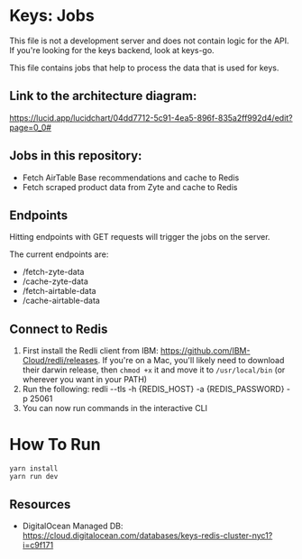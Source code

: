 # Keys: Jobs

This file is not a development server and does not contain logic for the API. If you're looking for the keys backend, look at keys-go.

This file contains jobs that help to process the data that is used for keys.

## Link to the architecture diagram:
https://lucid.app/lucidchart/04dd7712-5c91-4ea5-896f-835a2ff992d4/edit?page=0_0#

## Jobs in this repository:

- Fetch AirTable Base recommendations and cache to Redis
- Fetch scraped product data from Zyte and cache to Redis

## Endpoints

Hitting endpoints with GET requests will trigger the jobs on the server.

<!-- TODO - Require POST requests with some auth LOL -->

The current endpoints are:

- /fetch-zyte-data
- /cache-zyte-data
- /fetch-airtable-data
- /cache-airtable-data

## Connect to Redis

1. First install the Redli client from IBM: https://github.com/IBM-Cloud/redli/releases. If you're on a Mac, you'll likely need to download their darwin release, then `chmod +x` it and move it to `/usr/local/bin` (or wherever you want in your PATH)
2. Run the following: redli --tls -h {REDIS_HOST} -a {REDIS_PASSWORD} -p 25061
3. You can now run commands in the interactive CLI

# How To Run 

```
yarn install
yarn run dev
```

## Resources
- DigitalOcean Managed DB: https://cloud.digitalocean.com/databases/keys-redis-cluster-nyc1?i=c9f171